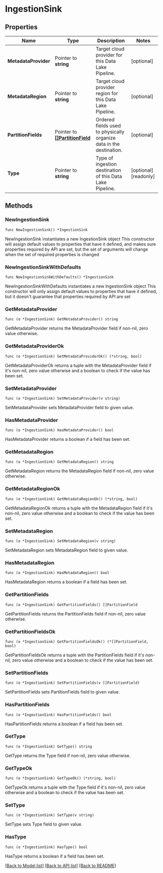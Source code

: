 # IngestionSink

## Properties

Name | Type | Description | Notes
------------ | ------------- | ------------- | -------------
**MetadataProvider** | Pointer to **string** | Target cloud provider for this Data Lake Pipeline. | [optional] 
**MetadataRegion** | Pointer to **string** | Target cloud provider region for this Data Lake Pipeline. | [optional] 
**PartitionFields** | Pointer to [**[]PartitionField**](PartitionField.md) | Ordered fields used to physically organize data in the destination. | [optional] 
**Type** | Pointer to **string** | Type of ingestion destination of this Data Lake Pipeline. | [optional] [readonly] 

## Methods

### NewIngestionSink

`func NewIngestionSink() *IngestionSink`

NewIngestionSink instantiates a new IngestionSink object
This constructor will assign default values to properties that have it defined,
and makes sure properties required by API are set, but the set of arguments
will change when the set of required properties is changed

### NewIngestionSinkWithDefaults

`func NewIngestionSinkWithDefaults() *IngestionSink`

NewIngestionSinkWithDefaults instantiates a new IngestionSink object
This constructor will only assign default values to properties that have it defined,
but it doesn't guarantee that properties required by API are set

### GetMetadataProvider

`func (o *IngestionSink) GetMetadataProvider() string`

GetMetadataProvider returns the MetadataProvider field if non-nil, zero value otherwise.

### GetMetadataProviderOk

`func (o *IngestionSink) GetMetadataProviderOk() (*string, bool)`

GetMetadataProviderOk returns a tuple with the MetadataProvider field if it's non-nil, zero value otherwise
and a boolean to check if the value has been set.

### SetMetadataProvider

`func (o *IngestionSink) SetMetadataProvider(v string)`

SetMetadataProvider sets MetadataProvider field to given value.

### HasMetadataProvider

`func (o *IngestionSink) HasMetadataProvider() bool`

HasMetadataProvider returns a boolean if a field has been set.

### GetMetadataRegion

`func (o *IngestionSink) GetMetadataRegion() string`

GetMetadataRegion returns the MetadataRegion field if non-nil, zero value otherwise.

### GetMetadataRegionOk

`func (o *IngestionSink) GetMetadataRegionOk() (*string, bool)`

GetMetadataRegionOk returns a tuple with the MetadataRegion field if it's non-nil, zero value otherwise
and a boolean to check if the value has been set.

### SetMetadataRegion

`func (o *IngestionSink) SetMetadataRegion(v string)`

SetMetadataRegion sets MetadataRegion field to given value.

### HasMetadataRegion

`func (o *IngestionSink) HasMetadataRegion() bool`

HasMetadataRegion returns a boolean if a field has been set.

### GetPartitionFields

`func (o *IngestionSink) GetPartitionFields() []PartitionField`

GetPartitionFields returns the PartitionFields field if non-nil, zero value otherwise.

### GetPartitionFieldsOk

`func (o *IngestionSink) GetPartitionFieldsOk() (*[]PartitionField, bool)`

GetPartitionFieldsOk returns a tuple with the PartitionFields field if it's non-nil, zero value otherwise
and a boolean to check if the value has been set.

### SetPartitionFields

`func (o *IngestionSink) SetPartitionFields(v []PartitionField)`

SetPartitionFields sets PartitionFields field to given value.

### HasPartitionFields

`func (o *IngestionSink) HasPartitionFields() bool`

HasPartitionFields returns a boolean if a field has been set.

### GetType

`func (o *IngestionSink) GetType() string`

GetType returns the Type field if non-nil, zero value otherwise.

### GetTypeOk

`func (o *IngestionSink) GetTypeOk() (*string, bool)`

GetTypeOk returns a tuple with the Type field if it's non-nil, zero value otherwise
and a boolean to check if the value has been set.

### SetType

`func (o *IngestionSink) SetType(v string)`

SetType sets Type field to given value.

### HasType

`func (o *IngestionSink) HasType() bool`

HasType returns a boolean if a field has been set.


[[Back to Model list]](../README.md#documentation-for-models) [[Back to API list]](../README.md#documentation-for-api-endpoints) [[Back to README]](../README.md)


